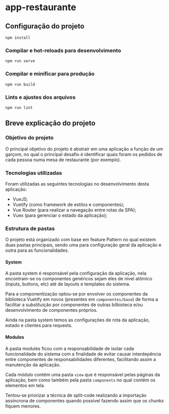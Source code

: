 # app-restaurante

## Configuração do projeto
```
npm install
```

### Compilar e hot-reloads para desenvolvimento
```
npm run serve
```

### Compilar e minificar para produção
```
npm run build
```

### Lints e ajustes dos arquivos
```
npm run lint
```

## Breve explicação do projeto
### Objetivo do projeto
O principal objetivo do projeto é abstrair em uma aplicação a função de um garçom, no qual o principal desafio é identificar quais foram os pedidos de cada pessoa numa mesa de restaurante (por exemplo).

### Tecnologias utilizadas
Foram utilizadas as seguintes tecnologias no desenvolvimento desta aplicação:
- VueJS;
- Vuetify (como framework de estilos e componentes);
- Vue Router (para realizar a navegação entre rotas da SPA);
- Vuex (para gerenciar o estado da aplicação);

### Estrutura de pastas
O projeto está organizado com base em feature Pattern no qual existem duas pastas principais, sendo uma para configuração geral da aplicação e outra para as funcionalidades.
#### System
A pasta system é responsável pela configuração da aplicação, nela encontram-se os componentes genéricos sejam eles de nível atômico (inputs, buttons, etc) até de layouts e templates do sistema.

Para a componentização optou-se por envolver os componentes da biblioteca Vuetify em novos (presentes em <code>componentes/base</code>) de forma a facilitar a substituição por componentes de outras bilbioteca e/ou desenvolvimento de componentes próprios.

Ainda na pasta system temos as configurações de rota da aplicação, estado e clientes para requests.

#### Modules
A pasta modules ficou com a responsabilidade de isolar cada funcionalidade do sistema com a finalidade de evitar causar interdepência entre componentes de responsabilidades diferentes, facilitando assim a manutenção da aplicação.

Cada módulo contém uma pasta <code>view</code> que é responsável pelas páginas da aplicação, bem como também pela pasta <code>components</code> no qual contém os elementos em tela.

Tentou-se priorizar a técnica de split-code realizando a importação assíncrona de componentes quando possível fazendo assim que os chunks fiquem menores.